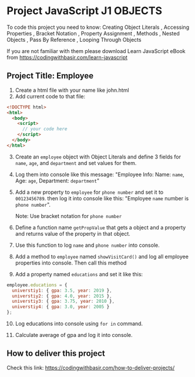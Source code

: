 # Project JavaScript J1 OBJECTS

To code this project you need to know:
Creating Object Literals
, Accessing Properties
, Bracket Notation
, Property Assignment
, Methods
, Nested Objects
, Pass By Reference
, Looping Through Objects

If you are not familiar with them please download Learn JavaScript eBook from https://codingwithbasir.com/learn-javascript

## Project Title: Employee

1. Create a html file with your name like john.html
2. Add current code to that file:

```html
<!DOCTYPE html>
<html>
  <body>
    <script>
      // your code here
    </script>
  </body>
</html>
```

3. Create an `employee` object with Object Literals and define 3 fields for `name`, `age`, and `department` and set values for them.

4. Log them into console like this message:
   "Employee Info: Name: `name`, Age: `age`, Department: `department`"

5. Add a new property to `employee` for `phone number` and set it to `00123456789`. then log it into console like this:
   "Employee `name` number is `phone number`".

   Note: Use bracket notation for `phone number`

6. Define a function name `getPropValue` that gets a object and a property and returns value of the property in that object.

7. Use this function to log `name` and `phone number` into console.

8. Add a method to `employee` named `showVisitCard()` and log all employee properties into console. Then call this method

9. Add a property named `educations` and set it like this:

```javascript
employee.educations = {
  universtiy1: { gpa: 3.5, year: 2019 },
  universtiy2: { gpa: 4.0, year: 2015 },
  universtiy3: { gpa: 3.75, year: 2010 },
  universtiy4: { gpa: 3.0, year: 2005 }
};
```

10. Log educations into console using `for in` command.

11. Calculate average of gpa and log it into console.

## How to deliver this project

Check this link: https://codingwithbasir.com/how-to-deliver-projects/
